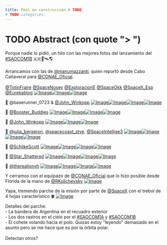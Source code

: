 ```yaml
---
title: Post en construcción # TODO
# TODO categories: 
---
```

# TODO Abstract (con quote "> ")

<div class="card-tweets" dir="auto">
    <p>Porque nadie lo pidió, un hilo con las mejores fotos del lanzamiento del <a class="entity-hashtag" href="/hashtag/SAOCOM1B">#SAOCOM1B</a> 🇦🇷🚀🛰🌎<br />
<br />
Arrancamos con las de <a class="entity-mention" href="https://twitter.com/manumazzanti">@manumazzanti</a>, quien reportó desde Cabo Cañaveral para <a class="entity-mention" href="https://twitter.com/CONAE_Oficial">@CONAE_Oficial</a>.<br />
<br />
<a class="entity-mention" href="https://twitter.com/TotinFraire">@TotinFraire</a> <a class="entity-mention" href="https://twitter.com/SpaceNosey">@SpaceNosey</a> <a class="entity-mention" href="https://twitter.com/ExploracionE">@ExploracionE</a> <a class="entity-mention" href="https://twitter.com/SpaceOkk">@SpaceOkk</a> <a class="entity-mention" href="https://twitter.com/SpaceX_Esp">@SpaceX_Esp</a> <a class="entity-mention" href="https://twitter.com/Eurekablog">@Eurekablog</a> <span class="row justify-content-center entity-multiple-3"><span class="col-md-6"><span class="entity-image"><a href="https://pbs.twimg.com/media/EgxrkJWXcAEjBsO.jpg" target="_blank"><img alt="Image" src="https://pbs.twimg.com/media/EgxrkJWXcAEjBsO.jpg" data-src="https://pbs.twimg.com/media/EgxrkJWXcAEjBsO.jpg"></a></span></span><span class="col-md-6"><span class="entity-image"><a href="https://pbs.twimg.com/media/EgxrkJiXcAAq9G2.jpg" target="_blank"><img alt="Image" src="https://pbs.twimg.com/media/EgxrkJWXcAEjBsO.jpg" data-src="https://pbs.twimg.com/media/EgxrkJiXcAAq9G2.jpg"></a></span></span><span class="col-md-6"><span class="entity-image"><a href="https://pbs.twimg.com/media/EgxrkJYXsAA8GcU.jpg" target="_blank"><img alt="Image" src="https://pbs.twimg.com/media/EgxrkJWXcAEjBsO.jpg" data-src="https://pbs.twimg.com/media/EgxrkJYXsAA8GcU.jpg"></a></span></span></span></p>
    <p>📸 @baserunner_0723 &amp; <a class="entity-mention" href="https://twitter.com/John_Winkopp">@John_Winkopp</a> <span class="row justify-content-center entity-multiple-4"><span class="col-md-6"><span class="entity-image"><a href="https://pbs.twimg.com/media/EgxrqhvXYAAZAAF.jpg" target="_blank"><img alt="Image" src="https://pbs.twimg.com/media/EgxrqhvXYAAZAAF.jpg" data-src="https://pbs.twimg.com/media/EgxrqhvXYAAZAAF.jpg"></a></span></span><span class="col-md-6"><span class="entity-image"><a href="https://pbs.twimg.com/media/EgxrtMyWkAAi5VY.jpg" target="_blank"><img alt="Image" src="https://pbs.twimg.com/media/EgxrqhvXYAAZAAF.jpg" data-src="https://pbs.twimg.com/media/EgxrtMyWkAAi5VY.jpg"></a></span></span><span class="col-md-6"><span class="entity-image"><a href="https://pbs.twimg.com/media/EgxrtMqWsAUU8O0.jpg" target="_blank"><img alt="Image" src="https://pbs.twimg.com/media/EgxrqhvXYAAZAAF.jpg" data-src="https://pbs.twimg.com/media/EgxrtMqWsAUU8O0.jpg"></a></span></span><span class="col-md-6"><span class="entity-image"><a href="https://pbs.twimg.com/media/EgxrtMrWkAIpjAL.jpg" target="_blank"><img alt="Image" src="https://pbs.twimg.com/media/EgxrqhvXYAAZAAF.jpg" data-src="https://pbs.twimg.com/media/EgxrtMrWkAIpjAL.jpg"></a></span></span></span></p>
    <p>📸 <a class="entity-mention" href="https://twitter.com/Booster_Buddies">@Booster_Buddies</a> <span class="row justify-content-center entity-multiple-4"><span class="col-md-6"><span class="entity-image"><a href="https://pbs.twimg.com/media/Egxr1VIWAAIn1zH.jpg" target="_blank"><img alt="Image" src="https://pbs.twimg.com/media/Egxr1VIWAAIn1zH.jpg" data-src="https://pbs.twimg.com/media/Egxr1VIWAAIn1zH.jpg"></a></span></span><span class="col-md-6"><span class="entity-image"><a href="https://pbs.twimg.com/media/Egxr1VJWoAU2pop.jpg" target="_blank"><img alt="Image" src="https://pbs.twimg.com/media/Egxr1VIWAAIn1zH.jpg" data-src="https://pbs.twimg.com/media/Egxr1VJWoAU2pop.jpg"></a></span></span><span class="col-md-6"><span class="entity-image"><a href="https://pbs.twimg.com/media/Egxr1VKXkAELRN3.jpg" target="_blank"><img alt="Image" src="https://pbs.twimg.com/media/Egxr1VIWAAIn1zH.jpg" data-src="https://pbs.twimg.com/media/Egxr1VKXkAELRN3.jpg"></a></span></span><span class="col-md-6"><span class="entity-image"><a href="https://pbs.twimg.com/media/Egxr1VIXYAAzyVQ.jpg" target="_blank"><img alt="Image" src="https://pbs.twimg.com/media/Egxr1VIWAAIn1zH.jpg" data-src="https://pbs.twimg.com/media/Egxr1VIXYAAzyVQ.jpg"></a></span></span></span></p>
    <p>📸 <a class="entity-mention" href="https://twitter.com/John_Winkopp">@John_Winkopp</a> <span class="row justify-content-center entity-multiple-3"><span class="col-md-6"><span class="entity-image"><a href="https://pbs.twimg.com/media/Egxr88RXkAEv5Id.jpg" target="_blank"><img alt="Image" src="https://pbs.twimg.com/media/Egxr88RXkAEv5Id.jpg" data-src="https://pbs.twimg.com/media/Egxr88RXkAEv5Id.jpg"></a></span></span><span class="col-md-6"><span class="entity-image"><a href="https://pbs.twimg.com/media/Egxr88OWsAE4AOc.jpg" target="_blank"><img alt="Image" src="https://pbs.twimg.com/media/Egxr88RXkAEv5Id.jpg" data-src="https://pbs.twimg.com/media/Egxr88OWsAE4AOc.jpg"></a></span></span><span class="col-md-6"><span class="entity-image"><a href="https://pbs.twimg.com/media/Egxr88RXkAIflJV.jpg" target="_blank"><img alt="Image" src="https://pbs.twimg.com/media/Egxr88RXkAEv5Id.jpg" data-src="https://pbs.twimg.com/media/Egxr88RXkAIflJV.jpg"></a></span></span></span></p>
    <p>📸 <a class="entity-mention" href="https://twitter.com/julia_bergeron">@julia_bergeron</a>, <a class="entity-mention" href="https://twitter.com/spacecoast_stve">@spacecoast_stve</a>, <a class="entity-mention" href="https://twitter.com/SpaceIntellige3">@SpaceIntellige3</a> <span class="row justify-content-center entity-multiple-4"><span class="col-md-6"><span class="entity-image"><a href="https://pbs.twimg.com/media/EgxsCdZWoAA4In5.jpg" target="_blank"><img alt="Image" src="https://pbs.twimg.com/media/EgxsCdZWoAA4In5.jpg" data-src="https://pbs.twimg.com/media/EgxsCdZWoAA4In5.jpg"></a></span></span><span class="col-md-6"><span class="entity-image"><a href="https://pbs.twimg.com/media/EgxsCdaXkAEGee-.jpg" target="_blank"><img alt="Image" src="https://pbs.twimg.com/media/EgxsCdZWoAA4In5.jpg" data-src="https://pbs.twimg.com/media/EgxsCdaXkAEGee-.jpg"></a></span></span><span class="col-md-6"><span class="entity-image"><a href="https://pbs.twimg.com/media/EgxsMHiXkAEbwPl.jpg" target="_blank"><img alt="Image" src="https://pbs.twimg.com/media/EgxsCdZWoAA4In5.jpg" data-src="https://pbs.twimg.com/media/EgxsMHiXkAEbwPl.jpg"></a></span></span><span class="col-md-6"><span class="entity-image"><a href="https://pbs.twimg.com/media/EgxsMHyWsAUQ38L.jpg" target="_blank"><img alt="Image" src="https://pbs.twimg.com/media/EgxsCdZWoAA4In5.jpg" data-src="https://pbs.twimg.com/media/EgxsMHyWsAUQ38L.jpg"></a></span></span></span></p>
    <p>📸 <a class="entity-mention" href="https://twitter.com/SchilkeScott">@SchilkeScott</a> <span class="row justify-content-center entity-multiple-4"><span class="col-md-6"><span class="entity-image"><a href="https://pbs.twimg.com/media/EgxsTMpWoAI5isk.jpg" target="_blank"><img alt="Image" src="https://pbs.twimg.com/media/EgxsTMpWoAI5isk.jpg" data-src="https://pbs.twimg.com/media/EgxsTMpWoAI5isk.jpg"></a></span></span><span class="col-md-6"><span class="entity-image"><a href="https://pbs.twimg.com/media/EgxsTNBWsAEQXkW.jpg" target="_blank"><img alt="Image" src="https://pbs.twimg.com/media/EgxsTMpWoAI5isk.jpg" data-src="https://pbs.twimg.com/media/EgxsTNBWsAEQXkW.jpg"></a></span></span><span class="col-md-6"><span class="entity-image"><a href="https://pbs.twimg.com/media/EgxsTNfWkAASkl3.jpg" target="_blank"><img alt="Image" src="https://pbs.twimg.com/media/EgxsTMpWoAI5isk.jpg" data-src="https://pbs.twimg.com/media/EgxsTNfWkAASkl3.jpg"></a></span></span><span class="col-md-6"><span class="entity-image"><a href="https://pbs.twimg.com/media/EgxsTN6WoAEPrbO.jpg" target="_blank"><img alt="Image" src="https://pbs.twimg.com/media/EgxsTMpWoAI5isk.jpg" data-src="https://pbs.twimg.com/media/EgxsTN6WoAEPrbO.jpg"></a></span></span></span></p>
    <p>📸 <a class="entity-mention" href="https://twitter.com/Star_Shattered">@Star_Shattered</a> <span class="row justify-content-center entity-multiple-4"><span class="col-md-6"><span class="entity-image"><a href="https://pbs.twimg.com/media/EgxsYYFXsAEYPj6.jpg" target="_blank"><img alt="Image" src="https://pbs.twimg.com/media/EgxsYYFXsAEYPj6.jpg" data-src="https://pbs.twimg.com/media/EgxsYYFXsAEYPj6.jpg"></a></span></span><span class="col-md-6"><span class="entity-image"><a href="https://pbs.twimg.com/media/EgxsYYwXsAAUXB4.jpg" target="_blank"><img alt="Image" src="https://pbs.twimg.com/media/EgxsYYFXsAEYPj6.jpg" data-src="https://pbs.twimg.com/media/EgxsYYwXsAAUXB4.jpg"></a></span></span><span class="col-md-6"><span class="entity-image"><a href="https://pbs.twimg.com/media/EgxsYZLXYAISbWS.jpg" target="_blank"><img alt="Image" src="https://pbs.twimg.com/media/EgxsYYFXsAEYPj6.jpg" data-src="https://pbs.twimg.com/media/EgxsYZLXYAISbWS.jpg"></a></span></span><span class="col-md-6"><span class="entity-image"><a href="https://pbs.twimg.com/media/EgxsYZjXYAYIUbf.jpg" target="_blank"><img alt="Image" src="https://pbs.twimg.com/media/EgxsYYFXsAEYPj6.jpg" data-src="https://pbs.twimg.com/media/EgxsYZjXYAYIUbf.jpg"></a></span></span></span></p>
    <p>📸 <a class="entity-mention" href="https://twitter.com/therealjonvh">@therealjonvh</a> <span class="row justify-content-center entity-multiple-4"><span class="col-md-6"><span class="entity-image"><a href="https://pbs.twimg.com/media/EgxsevhXsAEkO11.jpg" target="_blank"><img alt="Image" src="https://pbs.twimg.com/media/EgxsevhXsAEkO11.jpg" data-src="https://pbs.twimg.com/media/EgxsevhXsAEkO11.jpg"></a></span></span><span class="col-md-6"><span class="entity-image"><a href="https://pbs.twimg.com/media/Egxsew4WoAEg-Hz.jpg" target="_blank"><img alt="Image" src="https://pbs.twimg.com/media/EgxsevhXsAEkO11.jpg" data-src="https://pbs.twimg.com/media/Egxsew4WoAEg-Hz.jpg"></a></span></span><span class="col-md-6"><span class="entity-image"><a href="https://pbs.twimg.com/media/EgxsexnXsAAwdw6.jpg" target="_blank"><img alt="Image" src="https://pbs.twimg.com/media/EgxsevhXsAEkO11.jpg" data-src="https://pbs.twimg.com/media/EgxsexnXsAAwdw6.jpg"></a></span></span><span class="col-md-6"><span class="entity-image"><a href="https://pbs.twimg.com/media/EgxseyCXgAA751_.jpg" target="_blank"><img alt="Image" src="https://pbs.twimg.com/media/EgxsevhXsAEkO11.jpg" data-src="https://pbs.twimg.com/media/EgxseyCXgAA751_.jpg"></a></span></span></span></p>
    <p>Y cerramos con el equipazo de <a class="entity-mention" href="https://twitter.com/CONAE_Oficial">@CONAE_Oficial</a> que lo hizo posible desde Florida de la mano de <a class="entity-mention" href="https://twitter.com/RKulichevsky">@RKulichevsky</a> <span class="entity-image"><a href="https://pbs.twimg.com/media/EgxsqCPXsAA0-KO.jpg" target="_blank"><img alt="Image" src="https://pbs.twimg.com/media/EgxsqCPXsAA0-KO.jpg" data-src="https://pbs.twimg.com/media/EgxsqCPXsAA0-KO.jpg"></a></span></p>
    <p>Yapa, tremendo parche de la misión por parte de <a class="entity-mention" href="https://twitter.com/SpaceX">@SpaceX</a> con el trebol de 4 hojas característico 🍀 <span class="entity-image"><a href="https://pbs.twimg.com/media/EgxswtwX0AMnXJk.jpg" target="_blank"><img alt="Image" src="https://pbs.twimg.com/media/EgxswtwX0AMnXJk.jpg" data-src="https://pbs.twimg.com/media/EgxswtwX0AMnXJk.jpg"></a></span></p>
    <p>Detalles del parche:<br />
- La bandera de Argentina en el recuadro exterior<br />
- Los dos rastros en el cielo por el <a class="entity-hashtag" href="/hashtag/SAOCOM1A">#SAOCOM1A</a> y <a class="entity-hashtag" href="/hashtag/SAOCOM1B">#SAOCOM1B</a><br />
- El cohete volando hacia el polo. Quizás estoy "leyendo" demasiado en el asunto pero se me hace que es por la órbita polar.<br />
<br />
Detectan otros?</p>
</div>

